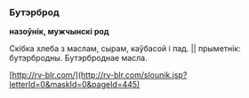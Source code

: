 ### Бутэрброд
**назоўнік, мужчынскі род**

Скібка хлеба з маслам, сырам, каўбасой і пад. || прыметнік: бутэрбродны. Бутэрброднае масла.

<a rel="author">[http://rv-blr.com/](http://rv-blr.com/slounik.jsp?letterId=0&maskId=0&pageId=445)</a>
